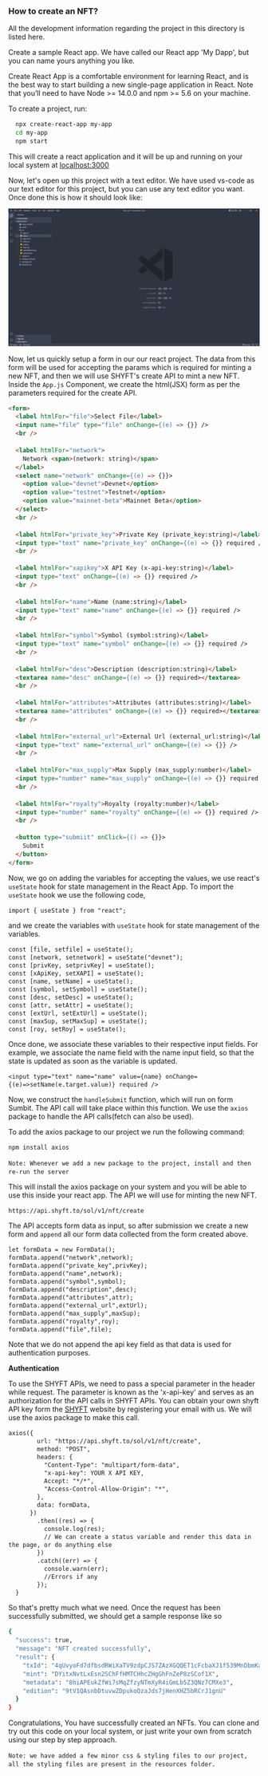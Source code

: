 ### How to create an NFT?

All the development information regarding the project in this directory is listed here.

Create a sample React app. We have called our React app 'My Dapp', but you can name yours anything you like. 

Create React App is a comfortable environment for learning React, and is the best way to start building a new single-page application in React. Note that you’ll need to have Node >= 14.0.0 and npm >= 5.6 on your machine. 

To create a project, run:
```bash
  npx create-react-app my-app
  cd my-app
  npm start
```
This will create a react application and it will be up and running on your local system at [localhost:3000](localhost:3000)

Now, let's open up this project with a text editor. We have used vs-code as our text editor for this project, but you can use any text editor you want. Once done this is how it should look like: 

![New React App](src/resources/screenshots/Sample-Asset-1.png)

Now, let us quickly setup a form in our our react project. The data from this form will be used for accepting the params which is required for minting a new NFT, and then we will use SHYFT's create API to mint a new NFT. 
Inside the `App.js` Component, we create the html(JSX) form as per the parameters required for the create API.

```html
<form>
  <label htmlFor="file">Select File</label>
  <input name="file" type="file" onChange={(e) => {}} />
  <br />

  <label htmlFor="network">
    Network <span>(network: string)</span>
  </label>
  <select name="network" onChange={(e) => {}}>
    <option value="devnet">Devnet</option>
    <option value="testnet">Testnet</option>
    <option value="mainnet-beta">Mainnet Beta</option>
  </select>
  <br />

  <label htmlFor="private_key">Private Key (private_key:string)</label>
  <input type="text" name="private_key" onChange={(e) => {}} required />
  <br />

  <label htmlFor="xapikey">X API Key (x-api-key:string)</label>
  <input type="text" onChange={(e) => {}} required />
  <br />

  <label htmlFor="name">Name (name:string)</label>
  <input type="text" name="name" onChange={(e) => {}} required />
  <br />

  <label htmlFor="symbol">Symbol (symbol:string)</label>
  <input type="text" name="symbol" onChange={(e) => {}} required />
  <br />

  <label htmlFor="desc">Description (description:string)</label>
  <textarea name="desc" onChange={(e) => {}} required></textarea>
  <br />

  <label htmlFor="attributes">Attributes (attributes:string)</label>
  <textarea name="attributes" onChange={(e) => {}} required></textarea>
  <br />

  <label htmlFor="external_url">External Url (external_url:string)</label>
  <input type="text" name="external_url" onChange={(e) => {}} />
  <br />

  <label htmlFor="max_supply">Max Supply (max_supply:number)</label>
  <input type="number" name="max_supply" onChange={(e) => {}} required />
  <br />

  <label htmlFor="royalty">Royalty (royalty:number)</label>
  <input type="number" name="royalty" onChange={(e) => {}} required />
  <br />

  <button type="submiit" onClick={() => {}}>
    Submit
  </button>
</form>
```

Now, we go on adding the variables for accepting the values, we use react's `useState` hook for state management in the React App. To import the `useState` hook we use the following code,
```react
import { useState } from "react";
```
and we create the variables with `useState` hook for state management of the variables. 

```react
const [file, setfile] = useState();
const [network, setnetwork] = useState("devnet");
const [privKey, setprivKey] = useState();
const [xApiKey, setXAPI] = useState();
const [name, setName] = useState();
const [symbol, setSymbol] = useState();
const [desc, setDesc] = useState();
const [attr, setAttr] = useState();
const [extUrl, setExtUrl] = useState();
const [maxSup, setMaxSup] = useState();
const [roy, setRoy] = useState();
```

Once done, we associate these variables to their respective input fields. For example, we associate the name field with the name input field, so that the state is updated as soon as the variable is updated.
```react
<input type="text" name="name" value={name} onChange={(e)=>setName(e.target.value)} required />
```
Now, we construct the `handleSubmit` function, which will run on form Sumbit. The API call will take place within this function. We use the `axios` package to handle the API calls(fetch can also be used).

To add the axios package to our project we run the following command:
```bash 
npm install axios
```

`Note: Whenever we add a new package to the project, install and then re-run the server`

This will install the axios package on your system and you will be able to use this inside your react app.
The API we will use for minting the new NFT.

```bash
https://api.shyft.to/sol/v1/nft/create
```
The API accepts form data as input, so after submission we create a new form and `append` all our form data collected from the form created above.

```react
let formData = new FormData();
formData.append("network",network);
formData.append("private_key",privKey);
formData.append("name",network);
formData.append("symbol",symbol);
formData.append("description",desc);
formData.append("attributes",attr);
formData.append("external_url",extUrl);
formData.append("max_supply",maxSup);
formData.append("royalty",roy);
formData.append("file",file);
```
Note that we do not append the api key field as that data is used for authentication purposes.

**Authentication**

To use the SHYFT APIs, we need to pass a special parameter in the header while request. The parameter is known as the 'x-api-key' and serves as an authorization for the API calls in SHYFT APIs. You can obtain your own shyft API key form the [SHYFT](https://shyft.to/get-api-key) website by registering your email with us.
We will use the axios package to make this call.

```react
axios({
        url: "https://api.shyft.to/sol/v1/nft/create",
        method: "POST",
        headers: {
          "Content-Type": "multipart/form-data",
          "x-api-key": YOUR X API KEY,
          Accept: "*/*",
          "Access-Control-Allow-Origin": "*",
        },
        data: formData,
      })
        .then((res) => {
          console.log(res);
          // We can create a status variable and render this data in the page, or do anything else
        })
        .catch((err) => {
          console.warn(err);
          //Errors if any
        });
  }
```

So that's pretty much what we need. Once the request has been successfully submitted, we should get a sample response like so
```bash
{
  "success": true,
  "message": "NFT created successfully",
  "result": {
    "txId": "4qUvyoFd7dfbsdRWiXaTV9zdpCJS7ZAzXGQQET1cFcbaXJ1f539MnDbmKaGGxKDbaFjyJjSJ6UvDk5ytRPqfSPAb",
    "mint": "DYitxNvtLxEsn2SChFfHMTCHhcZHgGhFnZeP8zSCof1X",
    "metadata": "8hiAPEukZfWi7sMqZfzyNTmXyR4iGmLb5Z3QNz7CMXe3",
    "edition": "9tV1QAsnbDtuvwZDpukoQzaJds7jHenXHZ5bRCrJ1gnU"
  }
}
```

Congratulations, You have successfully created an NFTs. You can clone and try out this code on your local system, or just write your own from scratch using our step by step approach.

`Note: we have added a few minor css & styling files to our project, all the styling files are present in the resources folder.`
